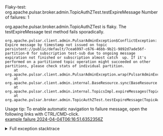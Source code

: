         
Flaky-test: org.apache.pulsar.broker.admin.TopicAuthZTest.testExpireMessage
Number of failures: 1

org.apache.pulsar.broker.admin.TopicAuthZTest is flaky. The testExpireMessage test method fails sporadically.

```
org.apache.pulsar.client.admin.PulsarAdminException$ConflictException: Expire message by timestamp not issued on topic persistent://public/default/7cea6997-c676-46bb-9b21-9892d7ade56f-partition-0 for subscription test-sub due to ongoing message expiration not finished or subscription almost catch  up. If it's performed on a partitioned topic operation might succeeded on other partitions, please check stats of individual partition.
	at org.apache.pulsar.client.admin.PulsarAdminException.wrap(PulsarAdminException.java:252)
	at org.apache.pulsar.client.admin.internal.BaseResource.sync(BaseResource.java:352)
	at org.apache.pulsar.client.admin.internal.TopicsImpl.expireMessages(TopicsImpl.java:828)
	at org.apache.pulsar.broker.admin.TopicAuthZTest.testExpireMessage(TopicAuthZTest.java:1019)
```

Usage tip: To enable automatic navigation to failure message, open the following links with CTRL/CMD-click.  
[example failure 2024-04-04T06:16:51.6352356Z](https://github.com/apache/pulsar/actions/runs/8549984564/job/23426500965#step:11:797)  


<details>
<summary>Full exception stacktrace</summary>
<code><pre>
org.apache.pulsar.client.admin.PulsarAdminException$ConflictException: Expire message by timestamp not issued on topic persistent://public/default/7cea6997-c676-46bb-9b21-9892d7ade56f-partition-0 for subscription test-sub due to ongoing message expiration not finished or subscription almost catch  up. If it's performed on a partitioned topic operation might succeeded on other partitions, please check stats of individual partition.
	at org.apache.pulsar.client.admin.PulsarAdminException.wrap(PulsarAdminException.java:252)
	at org.apache.pulsar.client.admin.internal.BaseResource.sync(BaseResource.java:352)
	at org.apache.pulsar.client.admin.internal.TopicsImpl.expireMessages(TopicsImpl.java:828)
	at org.apache.pulsar.broker.admin.TopicAuthZTest.testExpireMessage(TopicAuthZTest.java:1019)
	at java.base/jdk.internal.reflect.DirectMethodHandleAccessor.invoke(DirectMethodHandleAccessor.java:103)
	at java.base/java.lang.reflect.Method.invoke(Method.java:580)
	at org.testng.internal.invokers.MethodInvocationHelper.invokeMethod(MethodInvocationHelper.java:139)
	at org.testng.internal.invokers.InvokeMethodRunnable.runOne(InvokeMethodRunnable.java:47)
	at org.testng.internal.invokers.InvokeMethodRunnable.call(InvokeMethodRunnable.java:76)
	at org.testng.internal.invokers.InvokeMethodRunnable.call(InvokeMethodRunnable.java:11)
	at java.base/java.util.concurrent.FutureTask.run(FutureTask.java:317)
	at java.base/java.util.concurrent.ThreadPoolExecutor.runWorker(ThreadPoolExecutor.java:1144)
	at java.base/java.util.concurrent.ThreadPoolExecutor$Worker.run(ThreadPoolExecutor.java:642)
	at java.base/java.lang.Thread.run(Thread.java:1583)
	Suppressed: org.apache.pulsar.client.admin.PulsarAdminException$ConflictException: Expire message by timestamp not issued on topic persistent://public/default/7cea6997-c676-46bb-9b21-9892d7ade56f-partition-0 for subscription test-sub due to ongoing message expiration not finished or subscription almost catch  up. If it's performed on a partitioned topic operation might succeeded on other partitions, please check stats of individual partition.
		at org.apache.pulsar.client.admin.internal.BaseResource.getApiException(BaseResource.java:287)
		at org.apache.pulsar.client.admin.internal.BaseResource$2.failed(BaseResource.java:168)
		at org.glassfish.jersey.client.JerseyInvocation$1.failed(JerseyInvocation.java:882)
		at org.glassfish.jersey.client.JerseyInvocation$1.completed(JerseyInvocation.java:863)
		at org.glassfish.jersey.client.ClientRuntime.processResponse(ClientRuntime.java:232)
		at org.glassfish.jersey.client.ClientRuntime.access$200(ClientRuntime.java:62)
		at org.glassfish.jersey.client.ClientRuntime$2.lambda$response$0(ClientRuntime.java:176)
		at org.glassfish.jersey.internal.Errors$1.call(Errors.java:248)
		at org.glassfish.jersey.internal.Errors$1.call(Errors.java:244)
		at org.glassfish.jersey.internal.Errors.process(Errors.java:292)
		at org.glassfish.jersey.internal.Errors.process(Errors.java:274)
		at org.glassfish.jersey.internal.Errors.process(Errors.java:244)
		at org.glassfish.jersey.process.internal.RequestScope.runInScope(RequestScope.java:288)
		at org.glassfish.jersey.client.ClientRuntime$2.response(ClientRuntime.java:176)
		at org.apache.pulsar.client.admin.internal.http.AsyncHttpConnector.lambda$apply$1(AsyncHttpConnector.java:254)
		at java.base/java.util.concurrent.CompletableFuture.uniWhenComplete(CompletableFuture.java:863)
		at java.base/java.util.concurrent.CompletableFuture$UniWhenComplete.tryFire(CompletableFuture.java:841)
		at java.base/java.util.concurrent.CompletableFuture.postComplete(CompletableFuture.java:510)
		at java.base/java.util.concurrent.CompletableFuture.complete(CompletableFuture.java:2179)
		at org.apache.pulsar.client.admin.internal.http.AsyncHttpConnector.lambda$retryOperation$4(AsyncHttpConnector.java:296)
		at java.base/java.util.concurrent.CompletableFuture.uniWhenComplete(CompletableFuture.java:863)
		at java.base/java.util.concurrent.CompletableFuture$UniWhenComplete.tryFire(CompletableFuture.java:841)
		at java.base/java.util.concurrent.CompletableFuture.postComplete(CompletableFuture.java:510)
		at java.base/java.util.concurrent.CompletableFuture.complete(CompletableFuture.java:2179)
		at org.asynchttpclient.netty.NettyResponseFuture.loadContent(NettyResponseFuture.java:222)
		at org.asynchttpclient.netty.NettyResponseFuture.done(NettyResponseFuture.java:257)
		at org.asynchttpclient.netty.handler.AsyncHttpClientHandler.finishUpdate(AsyncHttpClientHandler.java:241)
		at org.asynchttpclient.netty.handler.HttpHandler.handleChunk(HttpHandler.java:114)
		at org.asynchttpclient.netty.handler.HttpHandler.handleRead(HttpHandler.java:143)
		at org.asynchttpclient.netty.handler.AsyncHttpClientHandler.channelRead(AsyncHttpClientHandler.java:78)
		at io.netty.channel.AbstractChannelHandlerContext.invokeChannelRead(AbstractChannelHandlerContext.java:444)
		at io.netty.channel.AbstractChannelHandlerContext.invokeChannelRead(AbstractChannelHandlerContext.java:420)
		at io.netty.channel.AbstractChannelHandlerContext.fireChannelRead(AbstractChannelHandlerContext.java:412)
		at io.netty.handler.codec.MessageToMessageDecoder.channelRead(MessageToMessageDecoder.java:103)
		at io.netty.channel.AbstractChannelHandlerContext.invokeChannelRead(AbstractChannelHandlerContext.java:444)
		at io.netty.channel.AbstractChannelHandlerContext.invokeChannelRead(AbstractChannelHandlerContext.java:420)
		at io.netty.channel.AbstractChannelHandlerContext.fireChannelRead(AbstractChannelHandlerContext.java:412)
		at io.netty.channel.CombinedChannelDuplexHandler$DelegatingChannelHandlerContext.fireChannelRead(CombinedChannelDuplexHandler.java:436)
		at io.netty.handler.codec.ByteToMessageDecoder.fireChannelRead(ByteToMessageDecoder.java:346)
		at io.netty.handler.codec.ByteToMessageDecoder.channelRead(ByteToMessageDecoder.java:318)
		at io.netty.channel.CombinedChannelDuplexHandler.channelRead(CombinedChannelDuplexHandler.java:251)
		at io.netty.channel.AbstractChannelHandlerContext.invokeChannelRead(AbstractChannelHandlerContext.java:442)
		at io.netty.channel.AbstractChannelHandlerContext.invokeChannelRead(AbstractChannelHandlerContext.java:420)
		at io.netty.channel.AbstractChannelHandlerContext.fireChannelRead(AbstractChannelHandlerContext.java:412)
		at io.netty.channel.DefaultChannelPipeline$HeadContext.channelRead(DefaultChannelPipeline.java:1410)
		at io.netty.channel.AbstractChannelHandlerContext.invokeChannelRead(AbstractChannelHandlerContext.java:440)
		at io.netty.channel.AbstractChannelHandlerContext.invokeChannelRead(AbstractChannelHandlerContext.java:420)
		at io.netty.channel.DefaultChannelPipeline.fireChannelRead(DefaultChannelPipeline.java:919)
		at io.netty.channel.nio.AbstractNioByteChannel$NioByteUnsafe.read(AbstractNioByteChannel.java:166)
		at io.netty.channel.nio.NioEventLoop.processSelectedKey(NioEventLoop.java:788)
		at io.netty.channel.nio.NioEventLoop.processSelectedKeysOptimized(NioEventLoop.java:724)
		at io.netty.channel.nio.NioEventLoop.processSelectedKeys(NioEventLoop.java:650)
		at io.netty.channel.nio.NioEventLoop.run(NioEventLoop.java:562)
		at io.netty.util.concurrent.SingleThreadEventExecutor$4.run(SingleThreadEventExecutor.java:997)
		at io.netty.util.internal.ThreadExecutorMap$2.run(ThreadExecutorMap.java:74)
		at io.netty.util.concurrent.FastThreadLocalRunnable.run(FastThreadLocalRunnable.java:30)
		... 1 more
	Caused by: javax.ws.rs.ClientErrorException: HTTP 409 {"reason":"Expire message by timestamp not issued on topic persistent://public/default/7cea6997-c676-46bb-9b21-9892d7ade56f-partition-0 for subscription test-sub due to ongoing message expiration not finished or subscription almost catch  up. If it's performed on a partitioned topic operation might succeeded on other partitions, please check stats of individual partition."}
		at org.glassfish.jersey.client.JerseyInvocation.createExceptionForFamily(JerseyInvocation.java:985)
		at org.glassfish.jersey.client.JerseyInvocation.convertToException(JerseyInvocation.java:967)
		at org.glassfish.jersey.client.JerseyInvocation.access$700(JerseyInvocation.java:82)
		... 54 more
Caused by: [CIRCULAR REFERENCE: javax.ws.rs.ClientErrorException: HTTP 409 {"reason":"Expire message by timestamp not issued on topic persistent://public/default/7cea6997-c676-46bb-9b21-9892d7ade56f-partition-0 for subscription test-sub due to ongoing message expiration not finished or subscription almost catch  up. If it's performed on a partitioned topic operation might succeeded on other partitions, please check stats of individual partition."}]

</pre></code>
</details>

